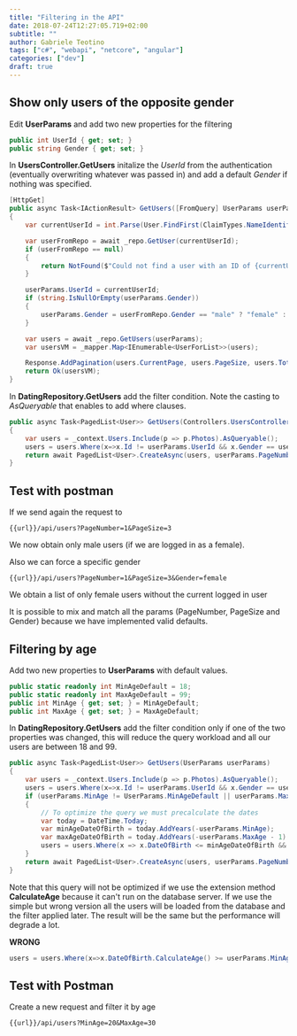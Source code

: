 ```yaml
---
title: "Filtering in the API"
date: 2018-07-24T12:27:05.719+02:00
subtitle: ""
author: Gabriele Teotino
tags: ["c#", "webapi", "netcore", "angular"]
categories: ["dev"]
draft: true
---
```


<!--more-->

## Show only users of the opposite gender

Edit **UserParams** and add two new properties for the filtering

```csharp
public int UserId { get; set; }
public string Gender { get; set; }
```

In **UsersController.GetUsers** initalize the *UserId* from the authentication (eventually overwriting whatever was passed in) and add a default *Gender* if nothing was specified.

```csharp
[HttpGet]
public async Task<IActionResult> GetUsers([FromQuery] UserParams userParams)
{
    var currentUserId = int.Parse(User.FindFirst(ClaimTypes.NameIdentifier).Value);

    var userFromRepo = await _repo.GetUser(currentUserId);
    if (userFromRepo == null)
    {
        return NotFound($"Could not find a user with an ID of {currentUserId}");
    }

    userParams.UserId = currentUserId;
    if (string.IsNullOrEmpty(userParams.Gender))
    {
        userParams.Gender = userFromRepo.Gender == "male" ? "female" : "male";
    }

    var users = await _repo.GetUsers(userParams);
    var usersVM = _mapper.Map<IEnumerable<UserForList>>(users);

    Response.AddPagination(users.CurrentPage, users.PageSize, users.TotalCount, users.TotalPages);
    return Ok(usersVM);
}
```

In **DatingRepository.GetUsers** add the filter condition. Note the casting to *AsQueryable* that enables to add where clauses.

```csharp
public async Task<PagedList<User>> GetUsers(Controllers.UsersController.UserParams userParams)
{
    var users = _context.Users.Include(p => p.Photos).AsQueryable();
    users = users.Where(x=>x.Id != userParams.UserId && x.Gender == userParams.Gender);
    return await PagedList<User>.CreateAsync(users, userParams.PageNumber, userParams.PageSize);
}
```

## Test with postman

If we send again the request to

```
{{url}}/api/users?PageNumber=1&PageSize=3
```

We now obtain only male users (if we are logged in as a female).

Also we can force a specific gender

```
{{url}}/api/users?PageNumber=1&PageSize=3&Gender=female
```

We obtain a list of only female users without the current logged in user

It is possible to mix and match all the params (PageNumber, PageSize and Gender) because we have implemented valid defaults.

## Filtering by age

Add two new properties to **UserParams** with default values.

```csharp
public static readonly int MinAgeDefault = 18;
public static readonly int MaxAgeDefault = 99;
public int MinAge { get; set; } = MinAgeDefault;
public int MaxAge { get; set; } = MaxAgeDefault;
```

In **DatingRepository.GetUsers** add the filter condition only if one of the two properties was changed, this will reduce the query workload and all our users are between 18 and 99.


```csharp
public async Task<PagedList<User>> GetUsers(UserParams userParams)
{
    var users = _context.Users.Include(p => p.Photos).AsQueryable();
    users = users.Where(x=>x.Id != userParams.UserId && x.Gender == userParams.Gender);
    if (userParams.MinAge != UserParams.MinAgeDefault || userParams.MaxAge != UserParams.MaxAgeDefault)
    {
        // To optimize the query we must precalculate the dates
        var today = DateTime.Today;
        var minAgeDateOfBirth = today.AddYears(-userParams.MinAge);
        var maxAgeDateOfBirth = today.AddYears(-userParams.MaxAge - 1).AddDays(1);
        users = users.Where(x => x.DateOfBirth <= minAgeDateOfBirth && x.DateOfBirth >= maxAgeDateOfBirth);
    }
    return await PagedList<User>.CreateAsync(users, userParams.PageNumber, userParams.PageSize);
}
```

Note that this query will not be optimized if we use the extension method **CalculateAge** because it can't run on the database server. If we use the simple but wrong version all the users will be loaded from the database and the filter applied later. The result will be the same but the performance will degrade a lot.

**WRONG**

```csharp
users = users.Where(x=>x.DateOfBirth.CalculateAge() >= userParams.MinAge && x.DateOfBirth.CalculateAge() <= userParams.MaxAge);
```

## Test with Postman

Create a new request and filter it by age

```
{{url}}/api/users?MinAge=20&MaxAge=30
```
